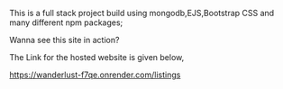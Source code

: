 This is a full stack project build using mongodb,EJS,Bootstrap CSS and many different npm packages;

Wanna see this site in action?

The Link for the hosted website is given below,

https://wanderlust-f7qe.onrender.com/listings

